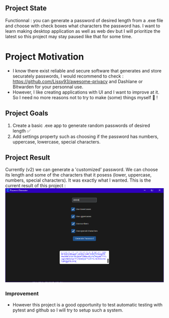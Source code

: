 ## Project State
Functionnal : you can generate a password of desired length from a .exe file and choose with check boxes what characters the password has.
I want to learn making desktop application as well as web dev but I will prioritize the latest so this project may stay paused like that for some time. 
# Project Motivation
- I know there exist reliable and secure software that generates and store securately passwords, I would recommend to check : https://github.com/Lissy93/awesome-privacy and Dashlane or Bitwarden for your personnal use.
- However, I like creating applications with UI and I want to improve at it. So I need no more reasons not to try to make (some) things myself 🤠 ! 
## Project Goals
1. Create a basic .exe app to generate random passwords of desired length ✅
2. Add settings property such as choosing if the password has numbers, uppercase, lowercase, special characters.


## Project Result
Currently (v2) we can generate a 'customized' password. We can choose its length and some of the characters that it posess (lower, uppercase, numbers, special characters).
It was exactly what I wanted.
This is the current result of this project :
![Version 2](v2.png)


### Improvement
- However this project is a good opportunity to test automatic testing with pytest and github so I will try to setup such a system. 